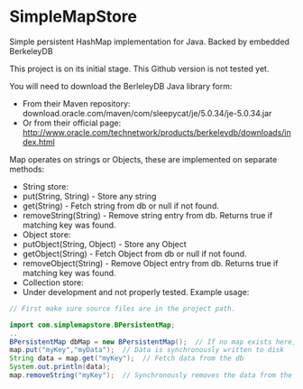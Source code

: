 SimpleMapStore
==============

Simple persistent HashMap implementation for Java. Backed by embedded BerkeleyDB

This project is on its initial stage. This Github version is not tested yet.

You will need to download the BerleleyDB Java library form:
 * From their Maven repository: download.oracle.com/maven/com/sleepycat/je/5.0.34/je-5.0.34.jar
 * Or from their official page: http://www.oracle.com/technetwork/products/berkeleydb/downloads/index.html

Map operates on strings or Objects, these are implemented on separate methods:
 * String store:
  * put(String, String) - Store any string
  * get(String) - Fetch string from db or null if not found.
  * removeString(String) - Remove string entry from db. Returns true if matching key was found.
 * Object store:
  * putObject(String, Object) - Store any Object
  * getObject(String) - Fetch Object from db or null if not found.
  * removeObject(String) - Remove Object entry from db. Returns true if matching key was found.
 * Collection store:
  * Under development and not properly tested.
Example usage:

```Java
// First make sure source files are in the project path.

import com.simplemapstore.BPersistentMap;  
..  
BPersistentMap dbMap = new BPersistentMap();  // If no map exists here, then new is created on working directory
map.put("myKey","myData");  // Data is synchronously written to disk  
String data = map.get("myKey");  // Fetch data from the db
System.out.println(data);  
map.removeString("myKey");  // Synchronously removes the data from the persistent db
```

